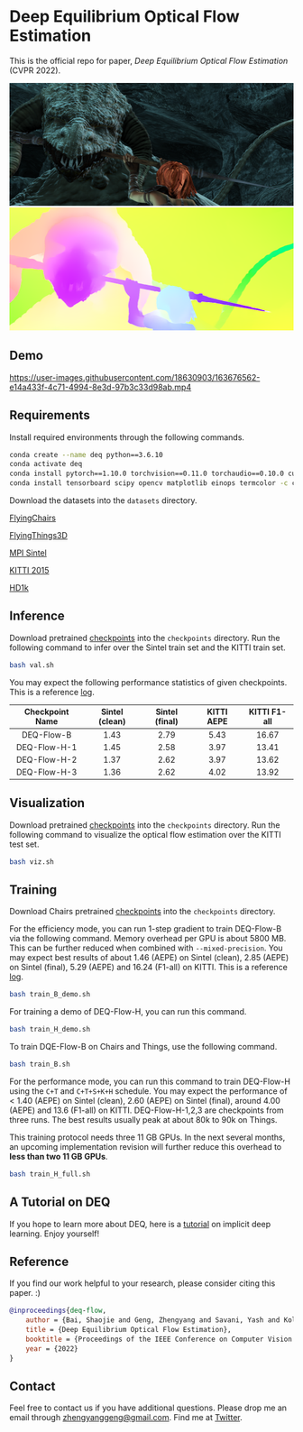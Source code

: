 # Deep Equilibrium Optical Flow Estimation

This is the official repo for paper, *Deep Equilibrium Optical Flow Estimation* (CVPR 2022).

<div align=center><img src="assets/frame_0037_frame.png" width="512" height="218" /></div>
<div align=center><img src="assets/frame0037_pred.png" width="512" height="218" /></div>

## Demo

https://user-images.githubusercontent.com/18630903/163676562-e14a433f-4c71-4994-8e3d-97b3c33d98ab.mp4

## Requirements

Install required environments through the following commands.

```bash
conda create --name deq python==3.6.10
conda activate deq
conda install pytorch==1.10.0 torchvision==0.11.0 torchaudio==0.10.0 cudatoolkit=11.3 -c pytorch -c conda-forge
conda install tensorboard scipy opencv matplotlib einops termcolor -c conda-forge
```

Download the datasets into the `datasets` directory.

[FlyingChairs](https://lmb.informatik.uni-freiburg.de/resources/datasets/FlyingChairs.en.html#flyingchairs)

[FlyingThings3D](https://lmb.informatik.uni-freiburg.de/resources/datasets/SceneFlowDatasets.en.html)

[MPI Sintel](http://sintel.is.tue.mpg.de/)

[KITTI 2015](http://www.cvlibs.net/datasets/kitti/eval_scene_flow.php?benchmark=flow)

[HD1k](http://hci-benchmark.iwr.uni-heidelberg.de/)

## Inference

Download pretrained [checkpoints]() into the `checkpoints` directory. Run the following command to infer over the Sintel train set and the KITTI train set.

```bash
bash val.sh
```

You may expect the following performance statistics of given checkpoints. This is a reference [log](./log/val.log).

|  Checkpoint Name | Sintel (clean) | Sintel (final) | KITTI AEPE  | KITTI F1-all |
| :--------------: | :------------: | :------------: | :---------: | :----------: |
| DEQ-Flow-B   | 1.43 | 2.79 | 5.43 | 16.67 |
| DEQ-Flow-H-1 | 1.45 | 2.58 | 3.97 | 13.41 |
| DEQ-Flow-H-2 | 1.37 | 2.62 | 3.97 | 13.62 |
| DEQ-Flow-H-3 | 1.36 | 2.62 | 4.02 | 13.92 |

## Visualization

Download pretrained [checkpoints]() into the `checkpoints` directory. Run the following command to visualize the optical flow estimation over the KITTI test set.

```bash
bash viz.sh
```

## Training

Download Chairs pretrained [checkpoints]() into the `checkpoints` directory.

For the efficiency mode, you can run 1-step gradient to train DEQ-Flow-B via the following command. Memory overhead per GPU is about 5800 MB. This can be further reduced when combined with `--mixed-precision`. You may expect best results of about 1.46 (AEPE) on Sintel (clean), 2.85 (AEPE) on Sintel (final), 5.29 (AEPE) and 16.24 (F1-all) on KITTI. This is a reference [log](./log/B_1_step_grad.log).

```bash
bash train_B_demo.sh
```

For training a demo of DEQ-Flow-H, you can run this command.

```bash
bash train_H_demo.sh
```

To train DQE-Flow-B on Chairs and Things, use the following command.

```bash
bash train_B.sh
```

For the performance mode, you can run this command to train DEQ-Flow-H using the ``C+T`` and ``C+T+S+K+H`` schedule. You may expect the performance of < 1.40 (AEPE) on Sintel (clean), 2.60 (AEPE) on Sintel (final), around 4.00 (AEPE) and 13.6 (F1-all) on KITTI. DEQ-Flow-H-1,2,3 are checkpoints from three runs. The best results usually peak at about 80k to 90k on Things.

This training protocol needs three 11 GB GPUs. In the next several months, an upcoming implementation revision will further reduce this overhead to **less than two 11 GB GPUs**.

```bash
bash train_H_full.sh
```

## A Tutorial on DEQ

If you hope to learn more about DEQ, here is a [tutorial](https://implicit-layers-tutorial.org/) on implicit deep learning. Enjoy yourself!

## Reference

If you find our work helpful to your research, please consider citing this paper. :)

```bib
@inproceedings{deq-flow,
    author = {Bai, Shaojie and Geng, Zhengyang and Savani, Yash and Kolter, J. Zico},
    title = {Deep Equilibrium Optical Flow Estimation},
    booktitle = {Proceedings of the IEEE Conference on Computer Vision and Pattern Recognition (CVPR)},
    year = {2022}
}
```

## Contact

Feel free to contact us if you have additional questions. Please drop me an email through zhengyanggeng@gmail.com. Find me at [Twitter](https://twitter.com/ZhengyangGeng).
